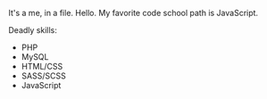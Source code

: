 It's a me, in a file. Hello. My favorite code school path is JavaScript.

Deadly skills:
* PHP
* MySQL
* HTML/CSS
* SASS/SCSS
* JavaScript